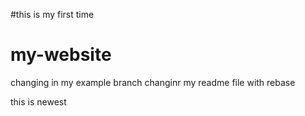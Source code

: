 #this is my first time
# my-website
changing in my example branch
changinr my readme file with rebase

this is newest